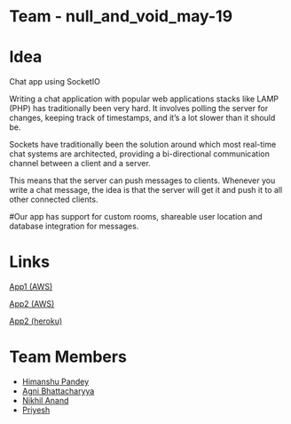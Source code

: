 # Team - null_and_void_may-19

# Idea
Chat app using SocketIO

Writing a chat application with popular web applications stacks like LAMP (PHP) has traditionally been very hard. It involves polling the server for changes, keeping track of timestamps, and it’s a lot slower than it should be.

Sockets have traditionally been the solution around which most real-time chat systems are architected, providing a bi-directional communication channel between a client and a server.

This means that the server can push messages to clients. Whenever you write a chat message, the idea is that the server will get it and push it to all other connected clients.

#Our app has support for custom rooms, shareable user location and database integration for messages.


# Links
[App1 (AWS) ](http://18.222.131.14:5000)

[App2 (AWS) ](http://18.222.131.14)

[App2 (heroku)](https://himanshu-node-socket-chat-app.herokuapp.com/)



# Team Members

- [Himanshu Pandey](http://github.com/himanhsu0597)
- [Agni Bhattacharyya](http://github.com/PyAgni)
- [Nikhil Anand](http://github.com/respawner8)
- [Priyesh]() 
